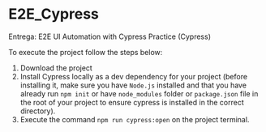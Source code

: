 # E2E_Cypress
Entrega: E2E UI Automation with Cypress Practice (Cypress)

To execute the project follow the steps below:
1. Download the project
2. Install Cypress locally as a dev dependency for your project (before installing it, make sure you have `Node.js` installed and that you have already run `npm init` or have `node_modules` folder or `package.json` file in the root of your project to ensure cypress is installed in the correct directory).
3. Execute the command `npm run cypress:open` on the project terminal.

